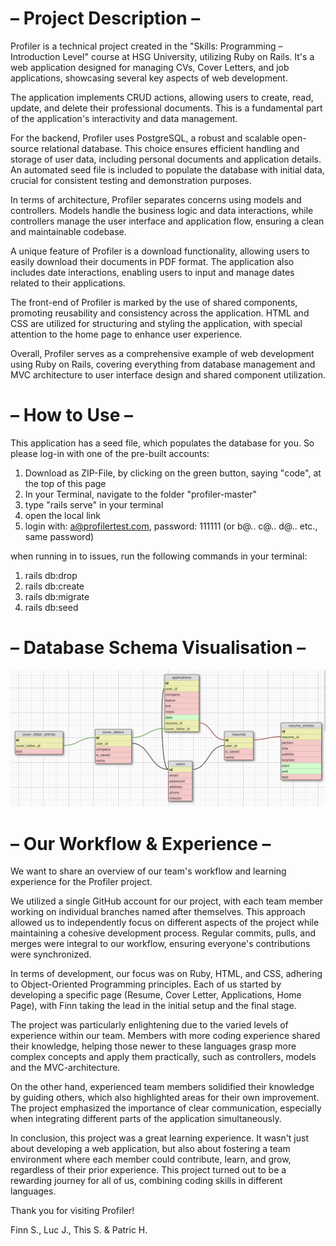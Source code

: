 <h1>– Project Description –</h1>

Profiler is a technical project created in the "Skills: Programming – Introduction Level" course at HSG University, utilizing Ruby on Rails. It's a web application designed for managing CVs, Cover Letters, and job applications, showcasing several key aspects of web development.

The application implements CRUD actions, allowing users to create, read, update, and delete their professional documents. This is a fundamental part of the application's interactivity and data management.

For the backend, Profiler uses PostgreSQL, a robust and scalable open-source relational database. This choice ensures efficient handling and storage of user data, including personal documents and application details. An automated seed file is included to populate the database with initial data, crucial for consistent testing and demonstration purposes.

In terms of architecture, Profiler separates concerns using models and controllers. Models handle the business logic and data interactions, while controllers manage the user interface and application flow, ensuring a clean and maintainable codebase.

A unique feature of Profiler is a download functionality, allowing users to easily download their documents in PDF format. The application also includes date interactions, enabling users to input and manage dates related to their applications.

The front-end of Profiler is marked by the use of shared components, promoting reusability and consistency across the application. HTML and CSS are utilized for structuring and styling the application, with special attention to the home page to enhance user experience.

Overall, Profiler serves as a comprehensive example of web development using Ruby on Rails, covering everything from database management and MVC architecture to user interface design and shared component utilization.


<h1>– How to Use –</h1>

This application has a seed file, which populates the database for you. So please log-in with one of the pre-built accounts:

1. Download as ZIP-File, by clicking on the green button, saying "code", at the top of this page
2. In your Terminal, navigate to the folder "profiler-master"
3. type "rails serve" in your terminal
4. open the local link
5. login with: a@profilertest.com, password: 111111 (or b@.. c@.. d@.. etc., same password)

when running in to issues, run the following commands in your terminal:
1. rails db:drop
2. rails db:create
3. rails db:migrate
4. rails db:seed


<h1>– Database Schema Visualisation –</h1>

![Alt text](image.png)


<h1>– Our Workflow & Experience –</h1>

We want to share an overview of our team's workflow and learning experience for the Profiler project.

We utilized a single GitHub account for our project, with each team member working on individual branches named after themselves. This approach allowed us to independently focus on different aspects of the project while maintaining a cohesive development process. Regular commits, pulls, and merges were integral to our workflow, ensuring everyone's contributions were synchronized.

In terms of development, our focus was on Ruby, HTML, and CSS, adhering to Object-Oriented Programming principles. Each of us started by developing a specific page (Resume, Cover Letter, Applications, Home Page), with Finn taking the lead in the initial setup and the final stage.

The project was particularly enlightening due to the varied levels of experience within our team. Members with more coding experience shared their knowledge, helping those newer to these languages grasp more complex concepts and apply them practically, such as controllers, models and the MVC-architecture.

On the other hand, experienced team members solidified their knowledge by guiding others, which also highlighted areas for their own improvement. The project emphasized the importance of clear communication, especially when integrating different parts of the application simultaneously.

In conclusion, this project was a great learning experience. It wasn't just about developing a web application, but also about fostering a team environment where each member could contribute, learn, and grow, regardless of their prior experience. This project turned out to be a rewarding journey for all of us, combining coding skills in different languages.


Thank you for visiting Profiler!

Finn S., Luc J., This S. & Patric H.
